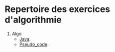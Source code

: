 # Repertoire des exercices d'algorithmie

1. Algo
   * [Java](https://github.com/AdelineMeister/ABCDEV_2310_MaD/tree/main/Algo/Java).
   * [Pseudo_code](https://github.com/AdelineMeister/ABCDEV_2310_MaD/tree/main/Algo/Pseudo_code).
    